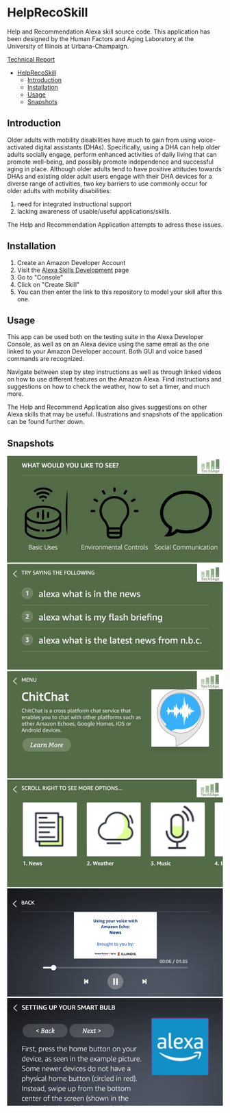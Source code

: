 # HelpRecoSkill
Help and Recommendation Alexa skill source code. This application has been designed by the Human Factors and Aging Laboratory at the University of Illinois at Urbana-Champaign.
  
[Technical Report](https://drive.google.com/file/d/1zaI9jCklJ_hInwPRUs11OaUj9gZEkKSv/view)
  
- [HelpRecoSkill](#helprecoskill)
  - [Introduction](#introduction)
  - [Installation](#installation)
  - [Usage](#usage)
  - [Snapshots](#snapshots)

## Introduction
Older adults with mobility disabilities have much to gain from using voice-activated digital assistants (DHAs). Specifically, using a DHA can help older adults socially engage, perform enhanced activities of daily living that can promote well-being, and possibly promote independence and successful aging in place. Although older adults tend to have positive attitudes towards DHAs and existing older adult users engage with their DHA devices for a diverse range of activities, two key barriers to use commonly occur for older adults with mobility disabilities: 

1. need for integrated instructional support
2. lacking awareness of usable/useful applications/skills.

The Help and Recommendation Application attempts to adress these issues.

## Installation
1. Create an Amazon Developer Account
2. Visit the [Alexa Skills Development](https://developer.amazon.com/en-US/alexa/alexa-skills-kit) page
3. Go to "Console"
4. Click on "Create Skill"
5. You can then enter the link to this repository to model your skill after this one.

## Usage
This app can be used both on the testing suite in the Alexa Developer Console, as well as on an Alexa device using the same email as the one linked to your Amazon Developer account. Both GUI and voice based commands are recognized.
  
Navigate between step by step instructions as well as through linked videos on how to use different features on the Amazon Alexa. Find instructions and suggestions on how to check the weather, how to set a timer, and much more.
  
The Help and Recommend Application also gives suggestions on other Alexa skills that may be useful. Illustrations and snapshots of the application can be found further down.

## Snapshots
![alt-text-1](https://raw.githubusercontent.com/vikramr2/HelpRecoSkill/main/snapshots/1.jpg)
![alt-text-1](https://raw.githubusercontent.com/vikramr2/HelpRecoSkill/main/snapshots/2.jpg)
![alt-text-1](https://raw.githubusercontent.com/vikramr2/HelpRecoSkill/main/snapshots/3.jpg)
![alt-text-1](https://raw.githubusercontent.com/vikramr2/HelpRecoSkill/main/snapshots/4.jpg)
![alt-text-1](https://raw.githubusercontent.com/vikramr2/HelpRecoSkill/main/snapshots/5.jpg)
![alt-text-1](https://raw.githubusercontent.com/vikramr2/HelpRecoSkill/main/snapshots/6.jpg)

